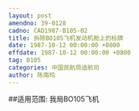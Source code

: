 ```yaml
---
layout: post
amendno: 39-0128
cadno: CAD1987-B105-02
title: 拆除BO105飞机发动机舱上的标牌
date: 1987-10-12 00:00:00 +0800
effdate: 1987-10-12 00:00:00 +0800
tag: B105
categories: 中国民航局适航司
author: 陈南玲
---
```


##适用范围:
我局BO105飞机

